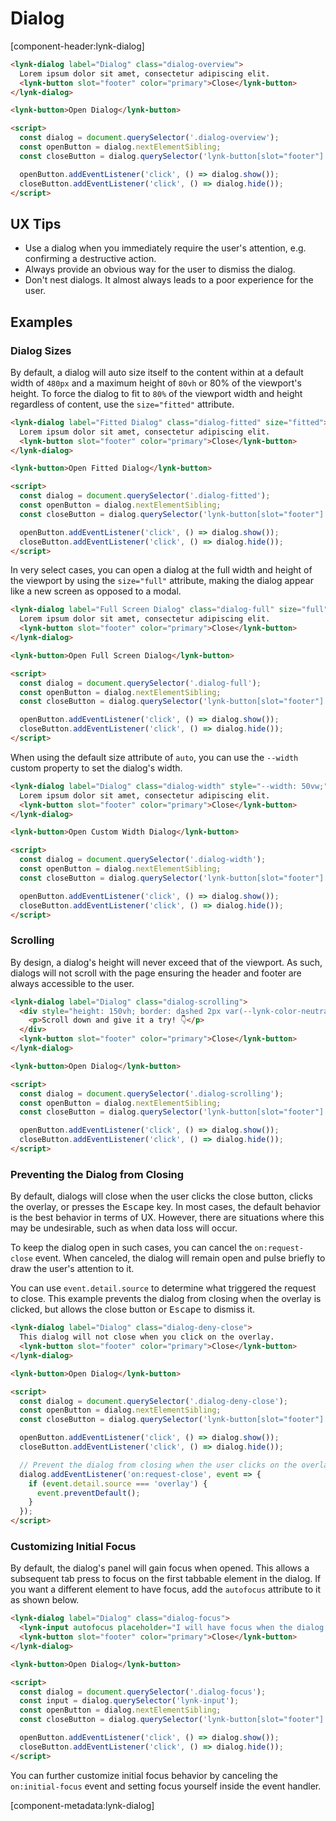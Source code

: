 <!-- cspell:dictionaries lorem-ipsum -->

# Dialog

[component-header:lynk-dialog]

```html preview
<lynk-dialog label="Dialog" class="dialog-overview">
  Lorem ipsum dolor sit amet, consectetur adipiscing elit.
  <lynk-button slot="footer" color="primary">Close</lynk-button>
</lynk-dialog>

<lynk-button>Open Dialog</lynk-button>

<script>
  const dialog = document.querySelector('.dialog-overview');
  const openButton = dialog.nextElementSibling;
  const closeButton = dialog.querySelector('lynk-button[slot="footer"]');

  openButton.addEventListener('click', () => dialog.show());
  closeButton.addEventListener('click', () => dialog.hide());
</script>
```

## UX Tips

- Use a dialog when you immediately require the user's attention, e.g. confirming a destructive action.
- Always provide an obvious way for the user to dismiss the dialog.
- Don't nest dialogs. It almost always leads to a poor experience for the user.

## Examples

### Dialog Sizes

By default, a dialog will auto size itself to the content within at a default width of `480px` and a maximum height of `80vh` or 80% of the viewport's height. To force the dialog to fit to `80%` of the viewport width and height regardless of content, use the `size="fitted"` attribute.

```html preview
<lynk-dialog label="Fitted Dialog" class="dialog-fitted" size="fitted">
  Lorem ipsum dolor sit amet, consectetur adipiscing elit.
  <lynk-button slot="footer" color="primary">Close</lynk-button>
</lynk-dialog>

<lynk-button>Open Fitted Dialog</lynk-button>

<script>
  const dialog = document.querySelector('.dialog-fitted');
  const openButton = dialog.nextElementSibling;
  const closeButton = dialog.querySelector('lynk-button[slot="footer"]');

  openButton.addEventListener('click', () => dialog.show());
  closeButton.addEventListener('click', () => dialog.hide());
</script>
```

In very select cases, you can open a dialog at the full width and height of the viewport by using the `size="full"` attribute, making the dialog appear like a new screen as opposed to a modal.

```html preview
<lynk-dialog label="Full Screen Dialog" class="dialog-full" size="full">
  Lorem ipsum dolor sit amet, consectetur adipiscing elit.
  <lynk-button slot="footer" color="primary">Close</lynk-button>
</lynk-dialog>

<lynk-button>Open Full Screen Dialog</lynk-button>

<script>
  const dialog = document.querySelector('.dialog-full');
  const openButton = dialog.nextElementSibling;
  const closeButton = dialog.querySelector('lynk-button[slot="footer"]');

  openButton.addEventListener('click', () => dialog.show());
  closeButton.addEventListener('click', () => dialog.hide());
</script>
```

When using the default size attribute of `auto`, you can use the `--width` custom property to set the dialog's width.

```html preview
<lynk-dialog label="Dialog" class="dialog-width" style="--width: 50vw;">
  Lorem ipsum dolor sit amet, consectetur adipiscing elit.
  <lynk-button slot="footer" color="primary">Close</lynk-button>
</lynk-dialog>

<lynk-button>Open Custom Width Dialog</lynk-button>

<script>
  const dialog = document.querySelector('.dialog-width');
  const openButton = dialog.nextElementSibling;
  const closeButton = dialog.querySelector('lynk-button[slot="footer"]');

  openButton.addEventListener('click', () => dialog.show());
  closeButton.addEventListener('click', () => dialog.hide());
</script>
```

### Scrolling

By design, a dialog's height will never exceed that of the viewport. As such, dialogs will not scroll with the page ensuring the header and footer are always accessible to the user.

```html preview
<lynk-dialog label="Dialog" class="dialog-scrolling">
  <div style="height: 150vh; border: dashed 2px var(--lynk-color-neutral-200); padding: 0 1rem;">
    <p>Scroll down and give it a try! 👇</p>
  </div>
  <lynk-button slot="footer" color="primary">Close</lynk-button>
</lynk-dialog>

<lynk-button>Open Dialog</lynk-button>

<script>
  const dialog = document.querySelector('.dialog-scrolling');
  const openButton = dialog.nextElementSibling;
  const closeButton = dialog.querySelector('lynk-button[slot="footer"]');

  openButton.addEventListener('click', () => dialog.show());
  closeButton.addEventListener('click', () => dialog.hide());
</script>
```

### Preventing the Dialog from Closing

By default, dialogs will close when the user clicks the close button, clicks the overlay, or presses the <kbd>Escape</kbd> key. In most cases, the default behavior is the best behavior in terms of UX. However, there are situations where this may be undesirable, such as when data loss will occur.

To keep the dialog open in such cases, you can cancel the `on:request-close` event. When canceled, the dialog will remain open and pulse briefly to draw the user's attention to it.

You can use `event.detail.source` to determine what triggered the request to close. This example prevents the dialog from closing when the overlay is clicked, but allows the close button or <kbd>Escape</kbd> to dismiss it.

```html preview
<lynk-dialog label="Dialog" class="dialog-deny-close">
  This dialog will not close when you click on the overlay.
  <lynk-button slot="footer" color="primary">Close</lynk-button>
</lynk-dialog>

<lynk-button>Open Dialog</lynk-button>

<script>
  const dialog = document.querySelector('.dialog-deny-close');
  const openButton = dialog.nextElementSibling;
  const closeButton = dialog.querySelector('lynk-button[slot="footer"]');

  openButton.addEventListener('click', () => dialog.show());
  closeButton.addEventListener('click', () => dialog.hide());

  // Prevent the dialog from closing when the user clicks on the overlay
  dialog.addEventListener('on:request-close', event => {
    if (event.detail.source === 'overlay') {
      event.preventDefault();
    }
  });
</script>
```

### Customizing Initial Focus

By default, the dialog's panel will gain focus when opened. This allows a subsequent tab press to focus on the first tabbable element in the dialog. If you want a different element to have focus, add the `autofocus` attribute to it as shown below.

```html preview
<lynk-dialog label="Dialog" class="dialog-focus">
  <lynk-input autofocus placeholder="I will have focus when the dialog is opened"></lynk-input>
  <lynk-button slot="footer" color="primary">Close</lynk-button>
</lynk-dialog>

<lynk-button>Open Dialog</lynk-button>

<script>
  const dialog = document.querySelector('.dialog-focus');
  const input = dialog.querySelector('lynk-input');
  const openButton = dialog.nextElementSibling;
  const closeButton = dialog.querySelector('lynk-button[slot="footer"]');

  openButton.addEventListener('click', () => dialog.show());
  closeButton.addEventListener('click', () => dialog.hide());
</script>
```

<lynk-alert type="info" open>You can further customize initial focus behavior by canceling the `on:initial-focus` event and setting focus yourself inside the event handler.</lynk-alert>

[component-metadata:lynk-dialog]
